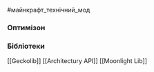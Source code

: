 #майнкрафт_технічний_мод 

### Оптимізон


### Бібліотеки

[[Geckolib]]
[[Architectury API]]
[[Moonlight Lib]]
